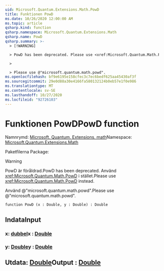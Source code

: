 ```yaml
---
uid: Microsoft.Quantum.Extensions.Math.PowD
title: Funktionen PowD
ms.date: 10/26/2020 12:00:00 AM
ms.topic: article
qsharp.kind: function
qsharp.namespace: Microsoft.Quantum.Extensions.Math
qsharp.name: PowD
qsharp.summary: >-
  > [!WARNING]

  > PowD has been deprecated. Please use <xref:Microsoft.Quantum.Math.PowD> instead.

  >

  > Please use @"microsoft.quantum.math.powd".
ms.openlocfilehash: bf9e6195e158cfec3c7ec6bedf625aa45430af3f
ms.sourcegitcommit: 29e0d88a30e4166fa580132124b0eb57e1f0e986
ms.translationtype: MT
ms.contentlocale: sv-SE
ms.lasthandoff: 10/27/2020
ms.locfileid: "92726103"
---
```

# <a name="powd-function"></a><span data-ttu-id="48173-102">Funktionen PowD</span><span class="sxs-lookup"><span data-stu-id="48173-102">PowD function</span></span>

<span data-ttu-id="48173-103">Namnrymd: [Microsoft. Quantum. Extensions. math](xref:Microsoft.Quantum.Extensions.Math)</span><span class="sxs-lookup"><span data-stu-id="48173-103">Namespace: [Microsoft.Quantum.Extensions.Math](xref:Microsoft.Quantum.Extensions.Math)</span></span>

<span data-ttu-id="48173-104">Paketfilerna [](https://nuget.org/packages/)</span><span class="sxs-lookup"><span data-stu-id="48173-104">Package: [](https://nuget.org/packages/)</span></span>


> [!WARNING]
> <span data-ttu-id="48173-105">PowD är föråldrad.</span><span class="sxs-lookup"><span data-stu-id="48173-105">PowD has been deprecated.</span></span> <span data-ttu-id="48173-106">Använd <xref:Microsoft.Quantum.Math.PowD> i stället.</span><span class="sxs-lookup"><span data-stu-id="48173-106">Please use <xref:Microsoft.Quantum.Math.PowD> instead.</span></span>
>
> <span data-ttu-id="48173-107">Använd @"microsoft.quantum.math.powd".</span><span class="sxs-lookup"><span data-stu-id="48173-107">Please use @"microsoft.quantum.math.powd".</span></span>



```qsharp
function PowD (x : Double, y : Double) : Double
```


## <a name="input"></a><span data-ttu-id="48173-108">Indata</span><span class="sxs-lookup"><span data-stu-id="48173-108">Input</span></span>

### <a name="x--double"></a><span data-ttu-id="48173-109">x: [dubbel](xref:microsoft.quantum.lang-ref.double)</span><span class="sxs-lookup"><span data-stu-id="48173-109">x : [Double](xref:microsoft.quantum.lang-ref.double)</span></span>




### <a name="y--double"></a><span data-ttu-id="48173-110">y: [Double](xref:microsoft.quantum.lang-ref.double)</span><span class="sxs-lookup"><span data-stu-id="48173-110">y : [Double](xref:microsoft.quantum.lang-ref.double)</span></span>





## <a name="output--double"></a><span data-ttu-id="48173-111">Utdata: [Double](xref:microsoft.quantum.lang-ref.double)</span><span class="sxs-lookup"><span data-stu-id="48173-111">Output : [Double](xref:microsoft.quantum.lang-ref.double)</span></span>

